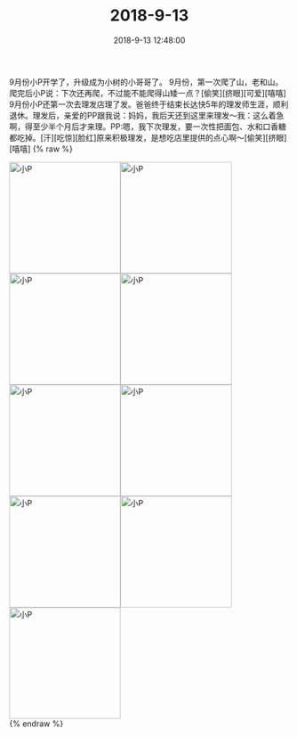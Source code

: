 ﻿---
title: "2018-9-13"
date: 2018-9-13 12:48:00
tags: 文字
categories: 妈妈
---
9月份小P开学了，升级成为小树的小哥哥了。
9月份，第一次爬了山，老和山。爬完后小P说：下次还再爬，不过能不能爬得山矮一点？[偷笑][挤眼][可爱][嘻嘻]
9月份小P还第一次去理发店理了发。爸爸终于结束长达快5年的理发师生涯，顺利退休。理发后，亲爱的PP跟我说：妈妈，我后天还到这里来理发～我：这么着急啊，得至少半个月后才来理。PP:嗯，我下次理发，要一次性把面包、水和口香糖都吃掉。[汗][吃惊][脸红]原来积极理发，是想吃店里提供的点心啊～[偷笑][挤眼][嘻嘻]
{% raw %}
<div style="width:500 px">
<div style="float:left; width:100 px"><img src="/images/微信图片_20190213144113.jpg" width="200" alt="小P"></div>
<div style="float:left; width:100 px"><img src="/images/微信图片_20190213144117.jpg" width="200" alt="小P"></div>
<div style="float:left; width:100 px"><img src="/images/微信图片_20190213144121.jpg" width="200" alt="小P"></div>
<div style="float:left; width:100 px"><img src="/images/微信图片_20190213144125.jpg" width="200" alt="小P"></div>
<div style="float:left; width:100 px"><img src="/images/微信图片_20190213144130.jpg" width="200" alt="小P"></div>
<div style="float:left; width:100 px"><img src="/images/微信图片_20190213144135.jpg" width="200" alt="小P"></div>
<div style="float:left; width:100 px"><img src="/images/微信图片_20190213144139.jpg" width="200" alt="小P"></div>
<div style="float:left; width:100 px"><img src="/images/微信图片_20190213144143.jpg" width="200" alt="小P"></div>
<div style="float:left; width:100 px"><img src="/images/微信图片_20190213144147.jpg" width="200" alt="小P"></div>
<div style="clear:both"></div>
</div>
{% endraw %}